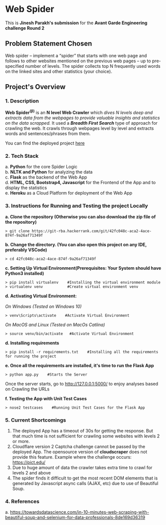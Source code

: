 # Web Spider

This is **Jinesh Parakh's submission** for the **Avant Garde Engineering challenge Round 2**

## Problem Statement Chosen
Web spider – implement a “spider” that starts with one web page and follows to other websites mentioned on the previous web pages – up to pre-specified number of levels. The spider collects top N frequently used words on the linked sites and other statistics (your choice).

## Project's Overview


### 1. Description

**Web Spider<sup>(&beta;)</sup>** is an **N level Web Crawler** which *dives N levels deep and extracts data from the webpages to provide valuable insights and statistics on the data scrapped.* It used a ***Breadth First Search*** type of approach for crawling the web. It crawls through webpages level by level and extracts words and sentences/phrases from them. 

You can find the deployed project [here](https://my-web-spider.herokuapp.com/)

### 2. Tech Stack

a. **Python** for the core Spider Logic<br>
b. **NLTK  and Python** for analyzing the data<br>
c. **Flask** as the backend of the Web App<br>
d. **HTML, CSS, Bootstrap4, Javascript** for the Frontend of the App and to display the statistics<br>
e. **Heroku** as a Cloud Platform for deployment of the Web App<br>


### 3. Instructions for Running and Testing the project Locally


**a. Clone the repository (Otherwise you can also download the zip file of the repository)**
```
> git clone https://git-rba.hackerrank.com/git/42fc048c-aca2-4ace-874f-9a26af71349f
```

**b. Change the directory. (You can also open this project on any IDE, preferably VSCode)**

```
> cd 42fc048c-aca2-4ace-874f-9a26af71349f
```

**c. Setting Up Virtual Environment(Prerequisites: Your System should have Python3 installed)**

```
> pip install virtualenv    #Installing the virtual environment module
> virtualenv venv           #Create virtual environment venv
````
**d. Activating Virtual Environment:**<br><br>
*On Windows (Tested on Windows 10)*
```
> venv\Scripts\activate    #Activate Virtual Environment 
```
*On MacOS and Linux (Tested on MacOs Catlina)*
```
> source venv/bin/activate   #Activate Virtual Environment
```

**d. Installing requirements**
```
> pip install -r requirements.txt    #Installing all the requirements for running the project
```

**e. Once all the requirements are installed, it's time to run the Flask App**
```
> python app.py    #Starts the Server
```

Once the server starts, go to http://127.0.0.1:5000/ to enjoy analyses based on Crawling the URLs

**f. Testing the App with Unit Test Cases**
```
> nose2 testcases    #Running Unit Test Cases for the Flask App
```

### 5. Current Shortcomings

1. The deployed App has a timeout of 30s for getting the response. But that much time is not sufficient for crawling some websites with levels 2 or more.<br>
2. Cloudflare version 2 Captcha challenge cannot be passed by the deployed App. The opensource version of **cloudscraper** does not provide this feature.
Example where the challenge occurs: https://pict.edu/ <br>
3. Due to huge amount of data the crawler takes extra time to crawl for levels 2 and above<br>
4. The spider finds it difficult to get the most recent DOM elements that is generated by Javascript async calls (AJAX, etc) due to use of Beautiful Soup.<br>


### 4. References

a. https://towardsdatascience.com/in-10-minutes-web-scraping-with-beautiful-soup-and-selenium-for-data-professionals-8de169d36319
